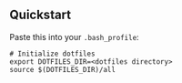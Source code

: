 ## Quickstart

Paste this into your `.bash_profile`:

```
# Initialize dotfiles
export DOTFILES_DIR=<dotfiles directory>
source $(DOTFILES_DIR)/all
```
